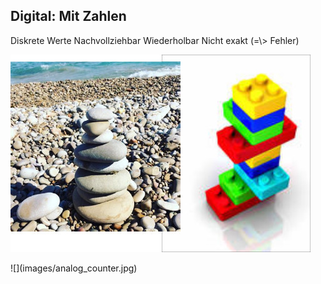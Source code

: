 ## Digital: Mit Zahlen

<div class="column-left">
Diskrete Werte  
Nachvollziehbar  
Wiederholbar  
Nicht exakt (=\> Fehler)  


![](images/lego.jpg)  

</div>

<div class="column-right">
![](images/analog_counter.jpg)
</div>
